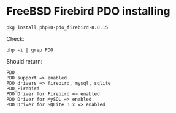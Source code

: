 
# FreeBSD Firebird PDO installing

```
pkg install php80-pdo_firebird-8.0.15
```

Check:

```
php -i | grep PDO
```

Should return:

```
PDO
PDO support => enabled
PDO drivers => firebird, mysql, sqlite
PDO_Firebird
PDO Driver for Firebird => enabled
PDO Driver for MySQL => enabled
PDO Driver for SQLite 3.x => enabled
```
